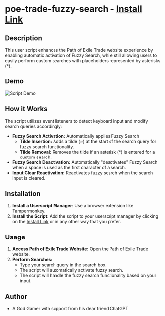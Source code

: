 # poe-trade-fuzzy-search - [Install Link](https://github.com/D4Enjoyer/poe-trade-fuzzy-search/raw/main/poe-trade-fuzzy-search.user.js)

## Description

This user script enhances the Path of Exile Trade website experience by enabling automatic activation of Fuzzy Search, while still allowing users to easily perform custom searches with placeholders represented by asterisks (\*). 

## Demo

<img src="https://i.imgur.com/H9zFP70.gif" alt="Script Demo">

## How it Works

The script utilizes event listeners to detect keyboard input and modify search queries accordingly:
- **Fuzzy Search Activation:** Automatically applies Fuzzy Search
  - **Tilde Insertion:** Adds a tilde (\~) at the start of the search query for fuzzy search functionality.
  - **Tilde Removal:** Removes the tilde if an asterisk (\*) is entered for a custom search.
- **Fuzzy Search Deactivation:** Automatically "deactivates" Fuzzy Search when a space is used as the first character of a search. 
- **Input Clear Reactivation:** Reactivates fuzzy search when the search input is cleared.

## Installation

1. **Install a Userscript Manager**: Use a browser extension like Tampermonkey.
2. **Install the Script**: Add the script to your userscript manager by clicking on the [Install Link](https://github.com/D4Enjoyer/poe-trade-fuzzy-search/raw/main/poe-trade-fuzzy-search.user.js) or in any other way that you prefer.

## Usage

1. **Access Path of Exile Trade Website:** Open the Path of Exile Trade website.
2. **Perform Searches:**
   - Type your search query in the search box.
   - The script will automatically activate fuzzy search.
   - The script will handle the fuzzy search functionality based on your input.

## Author

- A God Gamer with support from his dear friend ChatGPT
